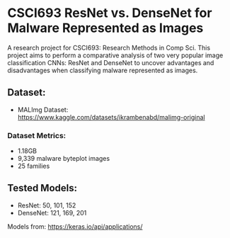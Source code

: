# CSCI693 ResNet vs. DenseNet for Malware Represented as Images

A research project for CSCI693: Research Methods in Comp Sci. This project aims to perform a comparative analysis of two very popular image classification CNNs: ResNet and DenseNet to uncover advantages and disadvantages when classifying malware represented as images. 

## Dataset:
- MALImg Dataset: https://www.kaggle.com/datasets/ikrambenabd/malimg-original

### Dataset Metrics:
- 1.18GB
- 9,339 malware byteplot images
- 25 families

## Tested Models:
- ResNet: 50, 101, 152
- DenseNet: 121, 169, 201

Models from: https://keras.io/api/applications/
